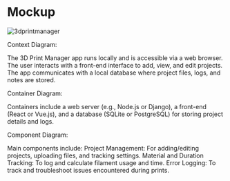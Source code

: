 # Mockup

![3dprintmanager](https://github.com/user-attachments/assets/43828c23-568e-43e9-a291-3032e6177f08)

Context Diagram:

  The 3D Print Manager app runs locally and is accessible via a web browser. The user interacts with a front-end interface to add, view, and edit projects. The app communicates with a local database where project files, logs, and notes are stored.

Container Diagram:

  Containers include a web server (e.g., Node.js or Django), a front-end (React or Vue.js), and a database (SQLite or PostgreSQL) for storing project details and logs.

Component Diagram:

  Main components include:
        Project Management: For adding/editing projects, uploading files, and tracking settings.
        Material and Duration Tracking: To log and calculate filament usage and time.
        Error Logging: To track and troubleshoot issues encountered during prints.
